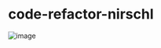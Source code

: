 # code-refactor-nirschl

![image](https://user-images.githubusercontent.com/89895612/133734800-a129ff2f-e450-448e-bb74-476d94c3a74f.png)


